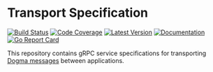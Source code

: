 # Transport Specification

[![Build Status](https://github.com/dogmatiq/transportspec/workflows/CI/badge.svg)](https://github.com/dogmatiq/transportspec/actions?workflow=CI)
[![Code Coverage](https://img.shields.io/codecov/c/github/dogmatiq/transportspec/master.svg)](https://codecov.io/github/dogmatiq/transportspec)
[![Latest Version](https://img.shields.io/github/tag/dogmatiq/transportspec.svg?label=semver)](https://semver.org)
[![Documentation](https://img.shields.io/badge/go.dev-reference-007d9c)](https://pkg.go.dev/github.com/dogmatiq/transportspec)
[![Go Report Card](https://goreportcard.com/badge/github.com/dogmatiq/transportspec)](https://goreportcard.com/report/github.com/dogmatiq/transportspec)

This repository contains gRPC service specifications for transporting [Dogma
messages](https://github.com/dogmatiq/dogma#message) between applications.
